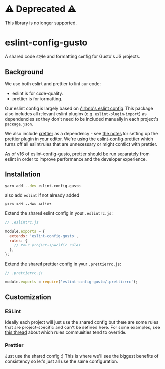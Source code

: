 # ⚠️ Deprecated ⚠️

This library is no longer supported.

# eslint-config-gusto

A shared code style and formatting config for Gusto's JS projects.

## Background

We use both eslint and prettier to lint our code:

- eslint is for code-quality.
- prettier is for formatting.

Our eslint config is largely based on [Airbnb's eslint config](https://github.com/airbnb/javascript/blob/master/packages/eslint-config-airbnb). This package also includes all relevant eslint plugins (e.g. `eslint-plugin-import`) as dependencies so they don't need to be included manually in each project's `package.json`.

We also include [prettier](https://github.com/prettier/prettier) as a dependency - see [the notes](https://prettier.io/docs/en/editors.html) for setting up the prettier plugin in your editor. We're using the [eslint-config-prettier](https://github.com/prettier/eslint-config-prettier) which turns off all eslint rules that are unnecessary or might conflict with prettier.

As of v16 of eslint-config-gusto, prettier should be run separately from eslint in order to improve performance and the developer experience.

## Installation

```sh
yarn add --dev eslint-config-gusto
```

also add `eslint` if not already added

```
yarn add --dev eslint
```

Extend the shared eslint config in your `.eslintrc.js`:

```js
// .eslintrc.js

module.exports = {
  extends: 'eslint-config-gusto',
  rules: {
    // Your project-specific rules
  },
};
```

Extend the shared prettier config in your `.prettierrc.js`:

```js
// .prettierrc.js

module.exports = require('eslint-config-gusto/.prettierrc');
```

## Customization

### ESLint

Ideally each project will just use the shared config but there are some rules that are project-specific and can't be defined here. For some examples, see [this thread](https://github.com/airbnb/javascript/issues/1089) about which rules communities tend to override.

### Prettier

Just use the shared config :) This is where we'll see the biggest benefits of consistency so let's just all use the same configuration.
